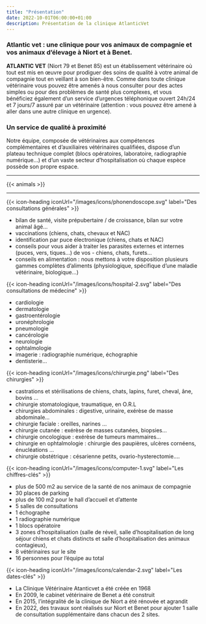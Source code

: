 ```yaml
---
title: "Présentation"
date: 2022-10-01T06:00:00+01:00
description: Présentation de la clinique AtlanticVet
---
```


### Atlantic vet : une clinique pour vos animaux de compagnie et vos animaux d’élevage à Niort et à Benet.

**ATLANTIC VET** (Niort 79 et Benet 85) est un établissement vétérinaire où tout est mis en œuvre pour prodiguer des soins de qualité à votre animal de compagnie tout en veillant à son bien-être. Comme dans toute clinique vétérinaire vous pouvez être amenés à nous consulter pour des actes simples ou pour des problèmes de santé plus complexes, et vous bénéficiez également d’un service d’urgences téléphonique ouvert 24h/24 et 7 jours/7 assuré par un vétérinaire (attention : vous pouvez être amené à aller dans une autre clinique en urgence).


### Un service de qualité à proximité

Notre équipe, composée de vétérinaires aux compétences complémentaires et d’auxiliaires vétérinaires qualifiées, dispose d’un plateau technique complet (blocs opératoires, laboratoire, radiographie numérique…) et d’un vaste secteur d’hospitalisation où chaque espèce possède son propre espace.

_________________
{{< animals >}}
_________________

{{< icon-heading iconUrl="/images/icons/phonendoscope.svg" label="Des consultations générales" >}}
- bilan de santé, visite prépubertaire / de croissance, bilan sur votre animal âgé…
- vaccinations (chiens, chats, chevaux et NAC)
- identification par  puce électronique  (chiens, chats et NAC)
- conseils pour vous aider à traiter les parasites externes et internes (puces, vers, tiques…) de vos - chiens, chats, furets...
- conseils en alimentation : nous mettons à votre disposition plusieurs gammes complètes d’aliments (physiologique, spécifique d’une maladie vétérinaire, biologique…)


{{< icon-heading iconUrl="/images/icons/hospital-2.svg" label="Des consultations de médecine" >}}
- cardiologie
- dermatologie
- gastroentérologie
- uronéphrologie
- pneumologie
- cancérologie
- neurologie
- ophtalmologie
- imagerie : radiographie numérique, échographie
- dentisterie…

{{< icon-heading iconUrl="/images/icons/chirurgie.png" label="Des chirurgies" >}}
- castrations et stérilisations de chiens, chats, lapins, furet, cheval, âne, bovins  …
- chirurgie stomatologique, traumatique, en  O.R.L
- chirurgies abdominales : digestive, urinaire, exérèse de masse abdominale…
- chirurgie faciale : oreilles, narines …
- chirurgie cutanée : exérèse de masses cutanées, biopsies…
- chirurgie oncologique : exérèse de tumeurs mammaires…
- chirurgie en ophtalmologie : chirurgie des paupières, ulcères cornéens, énucléations …
- chirurgie obstétrique : césarienne petits, ovario-hysterectomie….

{{< icon-heading iconUrl="/images/icons/computer-1.svg" label="Les chiffres-clés" >}}
- plus de 500 m2 au service de la santé de nos animaux de compagnie
- 30 places de parking
- plus de 100 m2 pour le hall d’accueil et d’attente
- 5 salles de consultations
- 1 échographe
- 1 radiographie numérique
- 1 blocs opératoire
- 3 zones d’hospitalisation (salle de réveil, salle d’hospitalisation de long séjour chiens et chats distincts et salle d’hospitalisation des animaux contagieux),
- 8 vétérinaires sur le site
- 16 personnes pour l’équipe au total

{{< icon-heading iconUrl="/images/icons/calendar-2.svg" label="Les dates-clés" >}}
- La Clinique Vétérinaire Atanticvet a été créée en 1968
- En 2009, le cabinet vétérinaire de Benet a été construit
- En 2015, l’intégralité de la clinique de Niort a été rénovée et agrandit
- En 2022, des travaux sont réalisés sur Niort et Benet pour ajouter 1 salle de consultation supplémentaire dans chacun des 2 sites.
